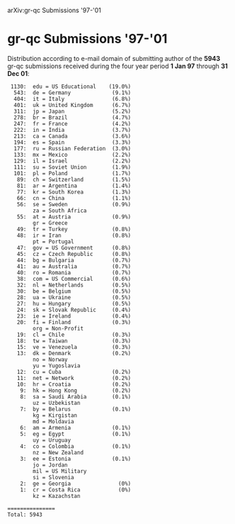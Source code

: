arXiv:gr-qc Submissions '97-'01

gr-qc Submissions '97-'01
=========================

Distribution according to e-mail domain of submitting author of the
**5943** gr-qc submissions received during the four year period **1 Jan
97** through **31 Dec 01**:

     1130:  edu = US Educational    (19.0%)
      543:  de = Germany             (9.1%)
      404:  it = Italy               (6.8%)
      401:  uk = United Kingdom      (6.7%)
      311:  jp = Japan               (5.2%)
      278:  br = Brazil              (4.7%)
      247:  fr = France              (4.2%)
      222:  in = India               (3.7%)
      213:  ca = Canada              (3.6%)
      194:  es = Spain               (3.3%)
      177:  ru = Russian Federation  (3.0%)
      133:  mx = Mexico              (2.2%)
      129:  il = Israel              (2.2%)
      111:  su = Soviet Union        (1.9%)
      101:  pl = Poland              (1.7%)
       89:  ch = Switzerland         (1.5%)
       81:  ar = Argentina           (1.4%)
       77:  kr = South Korea         (1.3%)
       66:  cn = China               (1.1%)
       56:  se = Sweden              (0.9%)
            za = South Africa
       55:  at = Austria             (0.9%)
            gr = Greece
       49:  tr = Turkey              (0.8%)
       48:  ir = Iran                (0.8%)
            pt = Portugal
       47:  gov = US Government      (0.8%)
       45:  cz = Czech Republic      (0.8%)
       44:  bg = Bulgaria            (0.7%)
       41:  au = Australia           (0.7%)
       40:  ro = Romania             (0.7%)
       38:  com = US Commercial      (0.6%)
       32:  nl = Netherlands         (0.5%)
       30:  be = Belgium             (0.5%)
       28:  ua = Ukraine             (0.5%)
       27:  hu = Hungary             (0.5%)
       24:  sk = Slovak Republic     (0.4%)
       23:  ie = Ireland             (0.4%)
       20:  fi = Finland             (0.3%)
            org = Non-Profit
       19:  cl = Chile               (0.3%)
       18:  tw = Taiwan              (0.3%)
       15:  ve = Venezuela           (0.3%)
       13:  dk = Denmark             (0.2%)
            no = Norway
            yu = Yugoslavia
       12:  cu = Cuba                (0.2%)
       11:  net = Network            (0.2%)
       10:  hr = Croatia             (0.2%)
        9:  hk = Hong Kong           (0.2%)
        8:  sa = Saudi Arabia        (0.1%)
            uz = Uzbekistan
        7:  by = Belarus             (0.1%)
            kg = Kirgistan
            md = Moldavia
        6:  am = Armenia             (0.1%)
        5:  eg = Egypt               (0.1%)
            uy = Uruguay
        4:  co = Colombia            (0.1%)
            nz = New Zealand
        3:  ee = Estonia             (0.1%)
            jo = Jordan
            mil = US Military
            si = Slovenia
        2:  ge = Georgia               (0%)
        1:  cr = Costa Rica            (0%)
            kz = Kazachstan

    ===============
    Total: 5943
